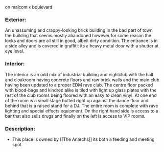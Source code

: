 on malcom x boulevard 
### Exterior:
An unassuming and crappy-looking brick building in the bad part of town the building that seems mostly abandoned however for some reason the locks and doors are all still in good, albeit dirty condition. The entrance is in a side alley and is covered in graffiti; its a heavy metal door with a shutter at eye level.
### Interior:
The interior is an odd mix of industrial building and nightclub with the hall and cloakroom having concrete floors and raw brick walls and the main club having been updated to a proper EDM rave club. The centre floor packed with blood-bags and kindred alike is tiled with light up glass plates with the rest of the club rooms being floored with an easy to clean vinyl. At one end of the room is a small stage butted right up against the dance floor and behind that is a raised stand for a DJ. The entire room is complete with rave lighting and special effects equipment. On the right hand side is access to a bar that also sells drugs and finally on the left is access to VIP rooms.  
### Description:
* This place is owned by [[The Anarchs]] its both a feeding and meeting spot.